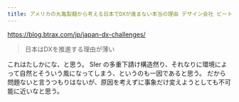 ```yaml
---
title: アメリカの丸亀製麺から考える日本でDXが進まない本当の理由 デザイン会社 ビートラックス: ブログ
---
```


https://blog.btrax.com/jp/japan-dx-challenges/

> 日本はDXを推進する理由が薄い

これはたしかにな、と思う。
SIer の多重下請け構造然り、それなりに環境によって自然とそういう風になってしまう、というのも一因であると思う。
だから問題ないと言うつもりはないが、原因を考えずに事象だけ変えようとしても不可能に近いなと思う。

